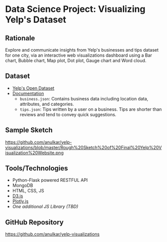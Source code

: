# Data Science Project: Visualizing Yelp's Dataset

## Rationale  

Explore and communicate insights from Yelp's businesses and tips dataset for one city, via an interactive web visualizations dashboard using a Bar chart, Bubble chart, Map plot, Dot plot, Gauge chart and Word cloud.

## Dataset
* [Yelp's Open Dataset](https://www.yelp.com/dataset)
* [Documentation](https://www.yelp.com/dataset/documentation/main)
  * `business.json`: Contains business data including location data, attributes, and categories.
  * `tips.json`: Tips written by a user on a business. Tips are shorter than reviews and tend to convey quick suggestions.

## Sample Sketch

https://github.com/anulkar/yelp-visualizations/blob/master/Rough%20Sketch%20of%20Final%20Yelp%20Visualization%20Website.png

## Tools/Technologies
* Python-Flask powered RESTFUL API
* MongoDB
* HTML, CSS, JS
* [D3.js](https://d3js.org/)
* [Plotly.js](https://plotly.com/javascript/)
* _One additional JS Library (TBD)_


## GitHub Repository
https://github.com/anulkar/yelp-visualizations
